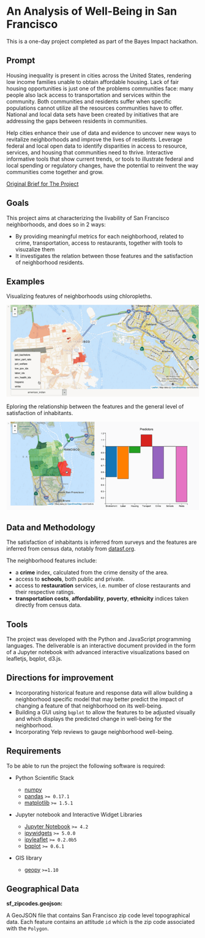 # An Analysis of Well-Being in San Francisco

This is a one-day project completed as part of the Bayes Impact hackathon.

Prompt
------

Housing inequality is present in cities across the United States, rendering low
income families unable to obtain affordable housing. Lack of fair housing
opportunities is just one of the problems communities face: many people also
lack access to transportation and services within the community. Both
communities and residents suffer when specific populations cannot utilize all
the resources communities have to offer. National and local data sets have been
created by initiatives that are addressing the gaps between residents in
communities.

Help cities enhance their use of data and evidence to uncover new ways to
revitalize neighborhoods and improve the lives of residents. Leverage federal
and local open data to identify disparities in access to resource, services,
and housing that communities need to thrive. Interactive informative tools that
show current trends, or tools to illustrate federal and local spending or
regulatory changes, have the potential to reinvent the way communities come
together and grow.

[Original Brief for The Project](http://bayeshack.org/housing-and-urban-development.html)

Goals
-----
This project aims at characterizing the livability of San Francisco
neighborhoods, and does so in 2 ways:
- By providing meaningful metrics for each neighborhood, related to crime,
  transportation, access to restaurants, together with tools to visuzalize
  them
- It investigates the relation between those features and the
  satisfaction of neighborhood residents.

Examples
--------

Visualizing features of neighborhoods using chloropleths.

![Chloropleth](./screencast-chloropleth.gif)

Eploring the relationship between the features and the general level of
satisfaction of inhabitants.

![Screencast](./screencast-factors.gif)

Data and Methodology
--------------------
The satisfaction of inhabitants is inferred from surveys and the features are
inferred from census data, notably from <a href="http://datasf.org">datasf.org</a>.

The neighborhood features include:
- a <b>crime</b> index, calculated from the crime density of the area.
- access to <b>schools</b>, both public and private.
- access to <b>restauration</b> services, i.e. number of close restaurants and their respective ratings.
- <b>transportation costs</b>, <b>affordability</b>, <b>poverty</b>, <b>ethnicity</b> indices taken directly from census data.

Tools
-----

The project was developed with the Python and JavaScript programming languages.
The deliverable is an interactive document provided in the form of a Jupyter
notebook with advanced interactive visualizations based on leafletjs, bqplot,
d3.js.

Directions for improvement
--------------------------
- Incorporating historical feature and response data will allow building a neighborhood specific model that may better predict the impact of changing a feature of that neighborhood on its well-being.
- Building a GUI using `bqplot` to allow the features to be adjusted visually and which displays the predicted change in well-being for the neighborhood.
- Incorporating Yelp reviews to gauge neighborhood well-being.

Requirements
------------

To be able to run the project the following software is required:

 - Python Scientific Stack
   - [numpy](https://github.com/numpy/numpy)
   - [pandas](https://github.com/pydata/pandas) `>= 0.17.1`
   - [matplotlib](https://github.com/matplotlib/matplotlib) `>= 1.5.1`

 - Jupyter notebook and Interactive Widget Libraries
   - [Jupyter Notebook](https://github.com/jupyter/notebook) `>= 4.2`
   - [ipywidgets](https://github.com/ipython/ipywidgets) `>= 5.0.0`
   - [ipyleaflet](https://github.com/ellisonbg/ipyleaflet) `>= 0.2.0b5`
   - [bqplot](https://github.com/bloomberg/bqplot) `>= 0.6.1`

 - GIS library
   - [geopy](https://github.com/geopy/geopy) `>=1.10`

Geographical Data
-----------------

**sf_zipcodes.geojson:**

  A GeoJSON file that contains San Francisco zip code level topographical data. Each feature contains an attitude `id` which is the zip code associated with the `Polygon`.

